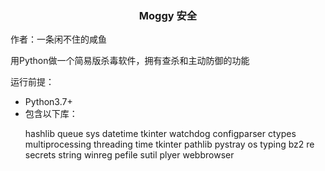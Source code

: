 <h3 style="text-align:center">Moggy 安全</h3> 
<p>作者：一条闲不住的咸鱼</p>
<p>用Python做一个简易版杀毒软件，拥有查杀和主动防御的功能</p>
<p>运行前提：</p>
<ul>
    <li>Python3.7+</li>
    <li>包含以下库：</li>
    <p>hashlib queue sys datetime tkinter watchdog configparser ctypes multiprocessing threading time tkinter pathlib pystray os typing bz2 re secrets string winreg pefile sutil plyer webbrowser</p>
</ul>
